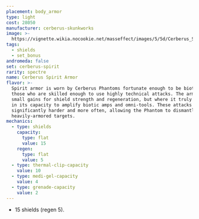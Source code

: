 ```yaml
---
placement: body_armor
type: light
cost: 28050
manufacturer: cerberus-skunkworks
image: >-
  https://vignette.wikia.nocookie.net/masseffect/images/5/5d/Cerberus_Shade_Female.png/revision/latest/scale-to-width-down/350?cb=20160619125819
tags:
  - shields
  - set_bonus
andromeda: false
set: cerberus-spirit
rarity: spectre
name: Cerberus Spirit Armor
flavor: >-
  Spirit armor is worn by Cerberus Phantoms fortunate enough to be biotic or for
  those who are skilled enough to use highly technical attacks. The armor has
  small gains for shield strength and regeneration, but where it truly shines is
  in its capacity to amplify biotic amps and omni-tools. These attacks hit
  significantly harder and more often, allowing the Phantom to dismantle
  heavily-armored targets.
mechanics:
  - type: shields
    capacity:
      type: flat
      value: 15
    regen:
      type: flat
      value: 5
  - type: thermal-clip-capacity
    value: 10
  - type: medi-gel-capacity
    value: 4
  - type: grenade-capacity
    value: 2
---
```

- 15 shields (regen 5).
